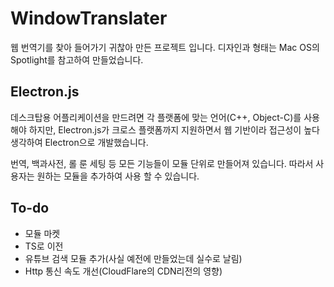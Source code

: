 # WindowTranslater
웹 번역기를 찾아 들어가기 귀찮아 만든 프로젝트 입니다.
디자인과 형태는 Mac OS의 Spotlight를 참고하여 만들었습니다.

## Electron.js
데스크탑용 어플리케이션을 만드려면 각 플랫폼에 맞는 언어(C++, Object-C)를 사용해야 하지만, Electron.js가 크로스 플랫폼까지 지원하면서 웹 기반이라 접근성이 높다 생각하여 Electron으로 개발했습니다.

번역, 백과사전, 롤 룬 세팅 등 모든 기능들이 모듈 단위로 만들어져 있습니다. 따라서 사용자는 원하는 모듈을 추가하여 사용 할 수 있습니다.

## To-do
* 모듈 마켓
* TS로 이전
* 유튜브 검색 모듈 추가(사실 예전에 만들었는데 실수로 날림)
* Http 통신 속도 개선(CloudFlare의 CDN리전의 영향)
